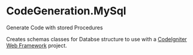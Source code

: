 # CodeGeneration.MySql
 Generate Code with stored Procedures

 Creates schemas classes for Databse structure to use with a [CodeIgniter Web Framework](https://github.com/codeigniter4) project.
